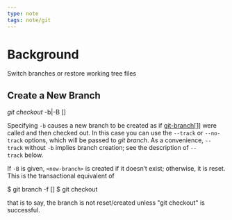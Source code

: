 ```yaml
---
type: note
tags: note/git
---
```

# Background
Switch branches or restore working tree files


## Create a New Branch
_git checkout_ -b|-B <new-branch> [<start-point>]

Specifying `-b` causes a new branch to be created as if [git-branch[1]](https://git-scm.com/docs/git-branch) were called and then checked out. In this case you can use the `--track` or `--no-track` options, which will be passed to _git branch_. As a convenience, `--track` without `-b` implies branch creation; see the description of `--track` below.

If `-B` is given, `<new-branch>` is created if it doesn’t exist; otherwise, it is reset. This is the transactional equivalent of

$ git branch -f <branch> [<start-point>]
$ git checkout <branch>

that is to say, the branch is not reset/created unless "git checkout" is successful.